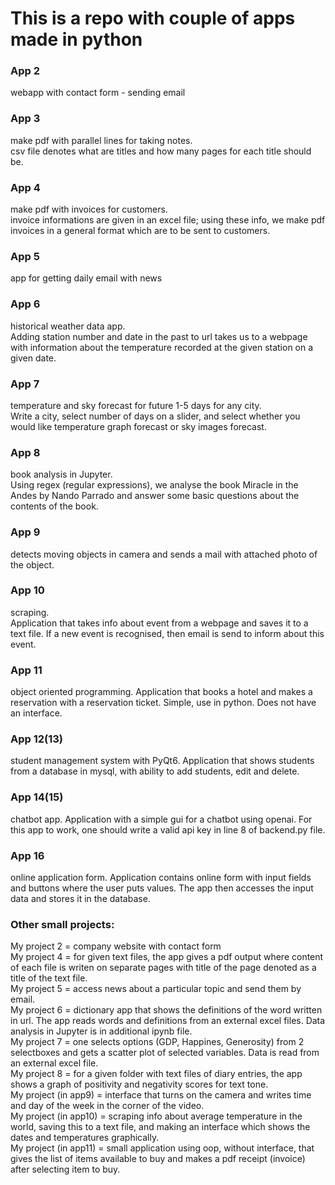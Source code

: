 # This is a repo with couple of apps made in python

### App 2 
webapp with contact form - sending email
### App 3 
make pdf with parallel lines for taking notes. \
csv file denotes what are titles and how many pages for each title should be.
### App 4 
make pdf with invoices for customers.\
invoice informations are given in an excel file; using these info, we make pdf invoices in a general format which are to be sent to customers.
### App 5 
app for getting daily email with news
### App 6 
historical weather data app.\
Adding station number and date in the past to url takes us to a webpage with information about the temperature recorded at the given station on a given date.
### App 7 
temperature and sky forecast for future 1-5 days for any city.\
Write a city, select number of days on a slider, and select whether you would like temperature graph forecast or sky images forecast. 
### App 8 
book analysis in Jupyter.\
Using regex (regular expressions), we analyse the book Miracle in the Andes by Nando Parrado and answer some basic questions about the contents of the book.
### App 9
detects moving objects in camera and sends a mail with attached photo of the object.
### App 10
scraping.\
Application that takes info about event from a webpage and saves it to a text file. If a new event is recognised, then email is send to inform about this event. 
### App 11
object oriented programming.
Application that books a hotel and makes a reservation with a reservation ticket. Simple, use in python. Does not have an interface.
### App 12(13)
student management system with PyQt6.
Application that shows students from a database in mysql, with ability to add students, edit and delete. 
### App 14(15)
chatbot app.
Application with a simple gui for a chatbot using openai. For this app to work, one should write a valid api key in line 8 of backend.py file.
### App 16
online application form.
Application contains online form with input fields and buttons where the user puts values. The app then accesses the input data and stores it in the database.

### Other small projects:

My project 2 = company website with contact form \
My project 4 = for given text files, the app gives a pdf output where content of each file is writen on separate pages with title of the page denoted as a title of the text file.\
My project 5 =  access news about a particular topic and send them by email.\
My project 6 = dictionary app that shows the definitions of the word written in url. The app reads words and definitions from an external excel files. Data analysis in Jupyter is in additional ipynb file.\
My project 7 = one selects options (GDP, Happines, Generosity) from 2 selectboxes and gets a scatter plot of selected variables. Data is read from an external excel file. \
My project 8 = for a given folder with text files of diary entries, the app shows a graph of positivity and negativity scores for text tone.\
My project (in app9) = interface that turns on the camera and writes time and day of the week in the corner of the video.\
My project (in app10) = scraping info about average temperature in the world, saving this to a text file, and making an interface which shows the dates and temperatures graphically. \
My project (in app11) = small application using oop, without interface, that gives the list of items available to buy and makes a pdf receipt (invoice) after selecting item to buy. 
